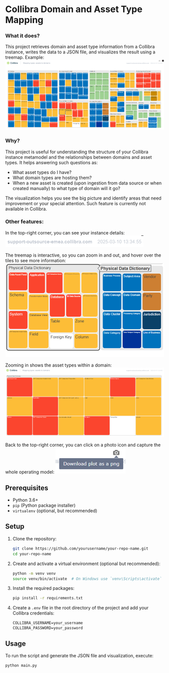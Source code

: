 # Collibra Domain and Asset Type Mapping
### What it does?
This project retrieves domain and asset type information from a Collibra instance, writes the data to a JSON file, and visualizes the result using a treemap. Example:
![Overivew](./images/overview.png)

### Why?
This project is useful for understanding the structure of your Collibra instance metamodel and the relationships between domains and asset types. It helps answering such questions as:
- What asset types do I have?
- What domain types are hosting them?
- When a new asset is created (upon ingestion from data source or when created manually) to what type of domain will it go?

The visualization helps you see the big picture and identify areas that need improvement or your special attention. Such feature is currently not available in Collibra.   

### Other features:
In the top-right corner, you can see your instance details:
![Instance details](./images/instance_details.png)

The treemap is interactive, so you can zoom in and out, and hover over the tiles to see more information:
 ![Clickable domain](./images/clickable_domain.png)

Zooming in shows the asset types within a domain:
![Enter domain](./images/enter_domain.png)

Back to the top-right corner, you can click on a photo icon and capture the whole operating model:
![Capture](./images/capture.png)

## Prerequisites

- Python 3.6+
- `pip` (Python package installer)
- `virtualenv` (optional, but recommended)

## Setup

1. Clone the repository:
    ```sh
    git clone https://github.com/yourusername/your-repo-name.git
    cd your-repo-name
    ```

2. Create and activate a virtual environment (optional but recommended):
    ```sh
    python -m venv venv
    source venv/bin/activate  # On Windows use `venv\Scripts\activate`
    ```

3. Install the required packages:
    ```sh
    pip install -r requirements.txt
    ```

4. Create a `.env` file in the root directory of the project and add your Collibra credentials:
    ```env
    COLLIBRA_USERNAME=your_username
    COLLIBRA_PASSWORD=your_password
    ```

## Usage

To run the script and generate the JSON file and visualization, execute:
```sh
python main.py